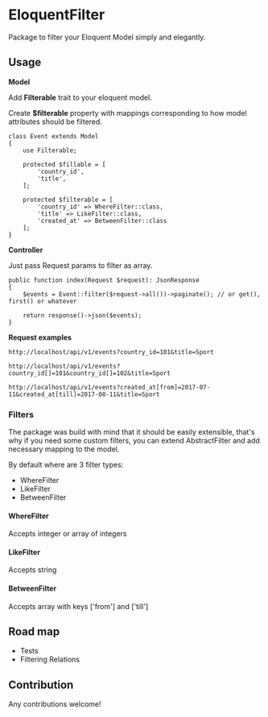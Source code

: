 # EloquentFilter
Package to filter your Eloquent Model simply and elegantly.

## Usage
**Model**

Add **Filterable** trait to your eloquent model.

Create **$filterable** property with mappings corresponding to 
how model attributes should be filtered.

```
class Event extends Model
{
    use Filterable;
    
    protected $fillable = [
        'country_id',
        'title',
    ];
    
    protected $filterable = [
        'country_id' => WhereFilter::class,
        'title' => LikeFilter::class,
        'created_at' => BetweenFilter::class
    ];
}
```

**Controller**

Just pass Request params to filter as array.
```
public function index(Request $request): JsonResponse
{
    $events = Event::filter($request->all())->paginate(); // or get(), first() or whatever
    
    return response()->json($events);
}
```

**Request examples**

`http://localhost/api/v1/events?country_id=101&title=Sport`

`http://localhost/api/v1/events?country_id[]=101&country_id[]=102&title=Sport`

`http://localhost/api/v1/events?created_at[from]=2017-07-11&created_at[till]=2017-08-11&title=Sport`

### Filters
The package was build with mind that it should be easily extensible, 
that's why if you need some custom filters,
you can extend AbstractFilter and add necessary mapping to the model.

By default where are 3 filter types:
* WhereFilter
* LikeFilter
* BetweenFilter

#### WhereFilter
Accepts integer or array of integers

#### LikeFilter
Accepts string

#### BetweenFilter
Accepts array with keys ['from'] and ['till']

## Road map
* Tests
* Filtering Relations

## Contribution
Any contributions welcome!